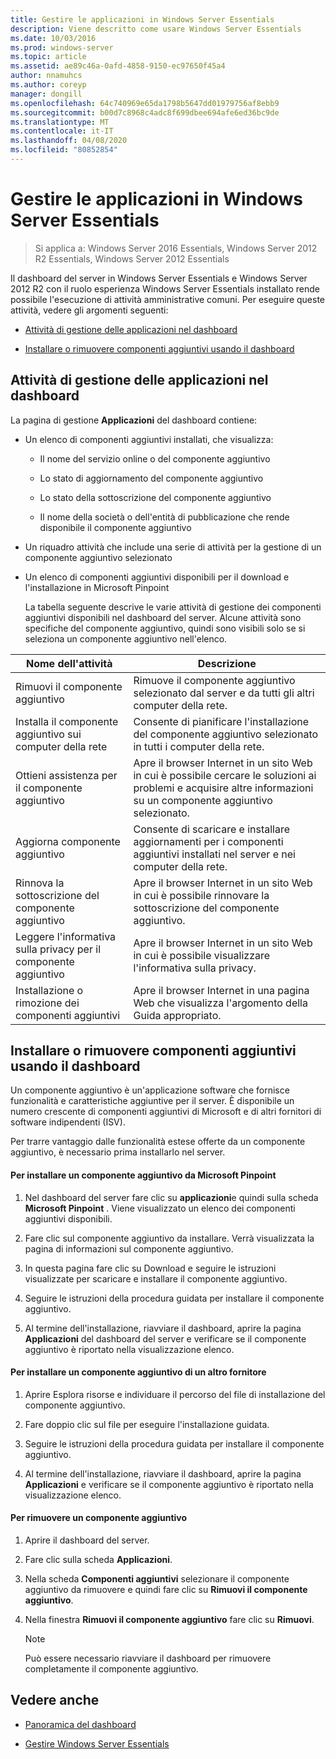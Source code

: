 ```yaml
---
title: Gestire le applicazioni in Windows Server Essentials
description: Viene descritto come usare Windows Server Essentials
ms.date: 10/03/2016
ms.prod: windows-server
ms.topic: article
ms.assetid: ae89c46a-0afd-4858-9150-ec97650f45a4
author: nnamuhcs
ms.author: coreyp
manager: dongill
ms.openlocfilehash: 64c740969e65da1798b5647dd01979756af8ebb9
ms.sourcegitcommit: b00d7c8968c4adc8f699dbee694afe6ed36bc9de
ms.translationtype: MT
ms.contentlocale: it-IT
ms.lasthandoff: 04/08/2020
ms.locfileid: "80852854"
---
```

# <a name="manage-applications-in-windows-server-essentials"></a>Gestire le applicazioni in Windows Server Essentials

>Si applica a: Windows Server 2016 Essentials, Windows Server 2012 R2 Essentials, Windows Server 2012 Essentials
 
 Il dashboard del server in Windows Server Essentials e Windows Server 2012 R2 con il ruolo esperienza Windows Server Essentials installato rende possibile l'esecuzione di attività amministrative comuni. Per eseguire queste attività, vedere gli argomenti seguenti:  
  
-   [Attività di gestione delle applicazioni nel dashboard](Manage-Applications-in-Windows-Server-Essentials.md#BKMK_1)  
  
-   [Installare o rimuovere componenti aggiuntivi usando il dashboard](Manage-Applications-in-Windows-Server-Essentials.md#BKMK_2)  
  
##  <a name="application-management-tasks-in-the-dashboard"></a><a name="BKMK_1"></a>Attività di gestione delle applicazioni nel dashboard  
 La pagina di gestione **Applicazioni** del dashboard contiene:  
  
- Un elenco di componenti aggiuntivi installati, che visualizza:  
  
  -   Il nome del servizio online o del componente aggiuntivo  
  
  -   Lo stato di aggiornamento del componente aggiuntivo  
  
  -   Lo stato della sottoscrizione del componente aggiuntivo  
  
  -   Il nome della società o dell'entità di pubblicazione che rende disponibile il componente aggiuntivo  
  
- Un riquadro attività che include una serie di attività per la gestione di un componente aggiuntivo selezionato  
  
- Un elenco di componenti aggiuntivi disponibili per il download e l'installazione in Microsoft Pinpoint  
  
  La tabella seguente descrive le varie attività di gestione dei componenti aggiuntivi disponibili nel dashboard del server. Alcune attività sono specifiche del componente aggiuntivo, quindi sono visibili solo se si seleziona un componente aggiuntivo nell'elenco.  
  
|Nome dell'attività|Descrizione|  
|---------------|-----------------|  
|Rimuovi il componente aggiuntivo|Rimuove il componente aggiuntivo selezionato dal server e da tutti gli altri computer della rete.|  
|Installa il componente aggiuntivo sui computer della rete|Consente di pianificare l'installazione del componente aggiuntivo selezionato in tutti i computer della rete.|  
|Ottieni assistenza per il componente aggiuntivo|Apre il browser Internet in un sito Web in cui è possibile cercare le soluzioni ai problemi e acquisire altre informazioni su un componente aggiuntivo selezionato.|  
|Aggiorna componente aggiuntivo|Consente di scaricare e installare aggiornamenti per i componenti aggiuntivi installati nel server e nei computer della rete.|  
|Rinnova la sottoscrizione del componente aggiuntivo|Apre il browser Internet in un sito Web in cui è possibile rinnovare la sottoscrizione del componente aggiuntivo.|  
|Leggere l'informativa sulla privacy per il componente aggiuntivo|Apre il browser Internet in un sito Web in cui è possibile visualizzare l'informativa sulla privacy.|  
|Installazione o rimozione dei componenti aggiuntivi|Apre il browser Internet in una pagina Web che visualizza l'argomento della Guida appropriato.|  
  
##  <a name="install-or-remove-add-ins-using-the-dashboard"></a><a name="BKMK_2"></a>Installare o rimuovere componenti aggiuntivi usando il dashboard  
 Un componente aggiuntivo è un'applicazione software che fornisce funzionalità e caratteristiche aggiuntive per il server. È disponibile un numero crescente di componenti aggiuntivi di Microsoft e di altri fornitori di software indipendenti (ISV).  
  
 Per trarre vantaggio dalle funzionalità estese offerte da un componente aggiuntivo, è necessario prima installarlo nel server.  
  
#### <a name="to-install-an-add-in-from-microsoft-pinpoint"></a>Per installare un componente aggiuntivo da Microsoft Pinpoint  
  
1.  Nel dashboard del server fare clic su **applicazioni**e quindi sulla scheda **Microsoft Pinpoint** .  Viene visualizzato un elenco dei componenti aggiuntivi disponibili.  
  
2.  Fare clic sul componente aggiuntivo da installare. Verrà visualizzata la pagina di informazioni sul componente aggiuntivo.  
  
3.  In questa pagina fare clic su Download e seguire le istruzioni visualizzate per scaricare e installare il componente aggiuntivo.  
  
4.  Seguire le istruzioni della procedura guidata per installare il componente aggiuntivo.  
  
5.  Al termine dell'installazione, riavviare il dashboard, aprire la pagina **Applicazioni** del dashboard del server e verificare se il componente aggiuntivo è riportato nella visualizzazione elenco.  
  
#### <a name="to-install-an-add-in-from-another-provider"></a>Per installare un componente aggiuntivo di un altro fornitore  
  
1.  Aprire Esplora risorse e individuare il percorso del file di installazione del componente aggiuntivo.  
  
2.  Fare doppio clic sul file per eseguire l'installazione guidata.  
  
3.  Seguire le istruzioni della procedura guidata per installare il componente aggiuntivo.  
  
4.  Al termine dell'installazione, riavviare il dashboard, aprire la pagina **Applicazioni** e verificare se il componente aggiuntivo è riportato nella visualizzazione elenco.  
  
#### <a name="to-remove-an-add-in"></a>Per rimuovere un componente aggiuntivo  
  
1.  Aprire il dashboard del server.  
  
2.  Fare clic sulla scheda **Applicazioni**.  
  
3.  Nella scheda **Componenti aggiuntivi** selezionare il componente aggiuntivo da rimuovere e quindi fare clic su **Rimuovi il componente aggiuntivo**.  
  
4.  Nella finestra **Rimuovi il componente aggiuntivo** fare clic su **Rimuovi**.  
  
    > [!NOTE]
    >  Può essere necessario riavviare il dashboard per rimuovere completamente il componente aggiuntivo.  
  
## <a name="see-also"></a>Vedere anche  
  
-   [Panoramica del dashboard](Overview-of-the-Dashboard-in-Windows-Server-Essentials.md)  
  
-   [Gestire Windows Server Essentials](Manage-Windows-Server-Essentials.md)
